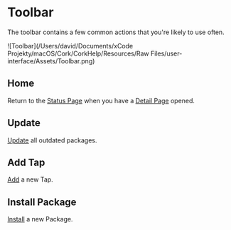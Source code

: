 # Toolbar

The toolbar contains a few common actions that you're likely to use often.

![Toolbar](/Users/david/Documents/xCode Projekty/macOS/Cork/CorkHelp/Resources/Raw Files/user-interface/Assets/Toolbar.png)

## Home

Return to the [Status Page](detail-area/status-page.md) when you have a [Detail Page](detail-area/detail-page.md) opened.

## Update

[Update](../package-operations/main.md#keeping-packages-up-to-date) all outdated packages.

## Add Tap

[Add](../tap-operations/main.md) a new Tap.

## Install Package

[Install](../package-operations/main.md#installing-packages) a new Package.



